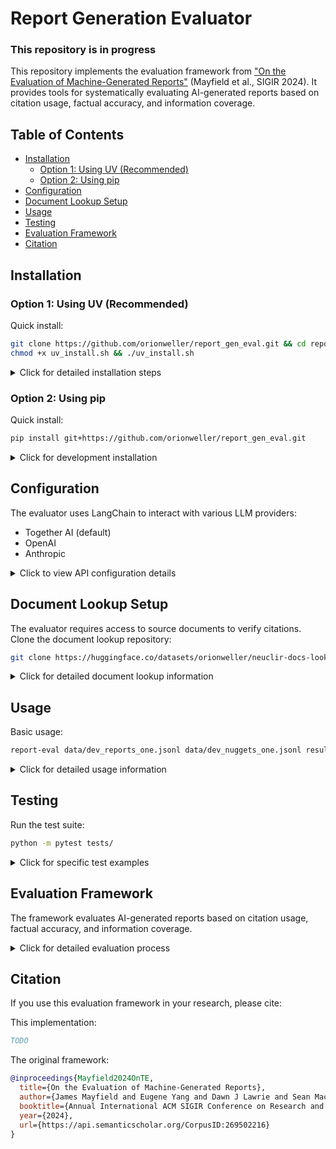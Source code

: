 # Report Generation Evaluator
### This repository is in progress

This repository implements the evaluation framework from ["On the Evaluation of Machine-Generated Reports"](https://arxiv.org/abs/2405.00982) (Mayfield et al., SIGIR 2024). It provides tools for systematically evaluating AI-generated reports based on citation usage, factual accuracy, and information coverage.

## Table of Contents
- [Installation](#installation)
  - [Option 1: Using UV (Recommended)](#option-1-using-uv-recommended)
  - [Option 2: Using pip](#option-2-using-pip)
- [Configuration](#configuration)
- [Document Lookup Setup](#document-lookup-setup)
- [Usage](#usage)
- [Testing](#testing)
- [Evaluation Framework](#evaluation-framework)
- [Citation](#citation)

## Installation

### Option 1: Using UV (Recommended)

Quick install:
```bash
git clone https://github.com/orionweller/report_gen_eval.git && cd report_gen_eval
chmod +x uv_install.sh && ./uv_install.sh
```

<details>
<summary>Click for detailed installation steps</summary>

1. Install UV (if not already installed):
```bash
curl -LsSf https://github.com/astral-sh/uv/releases/latest/download/uv-installer.sh | sh
```

2. Clone and set up the environment:
```bash
git clone https://github.com/orionweller/report_gen_eval.git
cd report_gen_eval
chmod +x uv_install.sh
./uv_install.sh
```

3. Activate the environment:
```bash
source env/bin/activate
```

4. Install in development mode:
```bash
uv pip install -e .
```
</details>

### Option 2: Using pip

Quick install:
```bash
pip install git+https://github.com/orionweller/report_gen_eval.git
```

<details>
<summary>Click for development installation</summary>

```bash
git clone https://github.com/orionweller/report_gen_eval.git
cd report_gen_eval
pip install -e .
```
</details>

## Configuration

The evaluator uses LangChain to interact with various LLM providers:
- Together AI (default)
- OpenAI
- Anthropic

<details>
<summary>Click to view API configuration details</summary>

Create a `.env` file with your API key(s):
```bash
TOGETHER_API_KEY=your_api_key_here
OPENAI_API_KEY=your_openai_key_here  # Optional
ANTHROPIC_API_KEY=your_anthropic_key_here  # Optional
```
</details>

## Document Lookup Setup

The evaluator requires access to source documents to verify citations. Clone the document lookup repository:
```bash
git clone https://huggingface.co/datasets/orionweller/neuclir-docs-lookup
```

<details>
<summary>Click for detailed document lookup information</summary>

### Available Collections
The document lookup system supports:
- `neuclir/1/zh` (Chinese documents)
- `neuclir/1/fa` (Farsi documents)
- `neuclir/1/ru` (Russian documents)

### Collection ID Mapping
Common variants are automatically handled:
- Chinese: `neuclir/1/zh` or `neuclir/1/zho`
- Farsi: `neuclir/1/fa` or `neuclir/1/fas`
- Russian: `neuclir/1/ru` or `neuclir/1/rus`

### Memory Usage
- Documents are loaded on first access
- Cache is shared across evaluations
- Cache persists until program exits
- Each collection typically requires 1-2GB of memory

Tips for memory management:
- Process reports in smaller batches
- Clear cache between large batches
- Monitor memory usage with `--verbose` flag
</details>

## Usage

Basic usage:
```bash
report-eval data/dev_reports_one.jsonl data/dev_nuggets_one.jsonl results/ --batch-size 1 --verbose
```

<details>
<summary>Click for detailed usage information</summary>

### Command Line Interface

With specific model provider:
```bash
report-eval tests/assets/example_input_one_only.jsonl tests/assets/example_nuggets.jsonl results/ -p openai -m gpt-4-0125-preview
```

### Input Format

The input JSONL file should contain report entries with this structure:
```json
{
  "request_id": "300",
  "run_id": "example-run",
  "collection_ids": ["collection1"],
  "sentences": [
    {
      "text": "Japan experienced a significant increase in suicide rates during the COVID-19 pandemic.",
      "citations": ["56b44b0f-fd8d-4d81-bae9-7f8d80e6b745"]
    }
  ]
}
```

The nuggets file should contain evaluation criteria in this format:
```json
{
  "query_id": "300",
  "test_collection": "rus_2024",
  "query_text": "Example query text for testing",
  "hash": 1111,
  "items": [
    {
      "query_id": "300",
      "info": {
        "importance": "vital",
        "used": false
      },
      "question_id": "300_test",
      "question_text": "How much did suicides rise by in 2020?",
      "gold_answers": ["3.7%"]
    }
  ]
}
```

### Python API

```python
from report_gen_eval import evaluate_report, ModelProvider

# Example report evaluation
sentences = [
    {
        "text": "Japan experienced a significant increase in suicide rates during the COVID-19 pandemic.",
        "citations": ["56b44b0f-fd8d-4d81-bae9-7f8d80e6b745"]
    }
]

report = {
    "request_id": "300",
    "run_id": "example-run",
    "collection_ids": ["collection1"],
    "sentences": sentences
}

results = evaluate_report(
    report,
    nuggets_file="tests/assets/example_nuggets.jsonl",
    provider=ModelProvider.TOGETHER,
    model_name="meta-llama/Llama-3.3-70B-Instruct-Turbo"
)
```
</details>

## Testing

Run the test suite:
```bash
python -m pytest tests/
```

<details>
<summary>Click for specific test examples</summary>

Run specific prompting tests:
```bash
python -m pytest tests/test_prompts.py -k test_check_relevance -v
python -m pytest tests/test_prompts.py -k test_requires_citation -v
python -m pytest tests/test_prompts.py -k test_nugget_agreement -v
python -m pytest tests/test_prompts.py -k test_check_negative -v
python -m pytest tests/test_prompts.py -k test_first_instance -v
```
</details>

## Evaluation Framework

The framework evaluates AI-generated reports based on citation usage, factual accuracy, and information coverage.

<details>
<summary>Click for detailed evaluation process</summary>

![Scoring Methodology](assets/scoring-numbered.png)

### For Sentences Without Citations:

1. If the sentence contains a negative statement ("X is not true"):
   - Reward (+1) if a nugget confirms this statement
   - Penalize (-1) if no nugget supports this claim
   
2. For statements requiring citations:
   - Penalize (-1) if it's the first occurrence of the claim
   - Ignore (0) if the claim was previously cited
   
3. For statements not requiring citations (e.g., introductory text):
   - Ignore (0)

### For Sentences With Citations:

1. Check if each cited document supports the claim:
   - Penalize (-1) if any document doesn't support the claim
   - Continue to step 2 if all documents support the claim

2. Check nugget matching:
   - Reward (+1) for each nugget the sentence correctly answers
   - Ignore (0) if no nuggets are matched

### Scoring Metrics

!(Proposed output format)[assets/output_format.png]

The framework calculates two primary metrics:

- **Recall** = (Number of unique nuggets correctly reported) / (Total number of nuggets)
- **Precision** = (Number of rewarded sentences) / (Total scored sentences)

Important Notes:
- A sentence can receive multiple rewards for matching multiple nuggets
- Each unique nugget counts only once for recall
- Ignored sentences (score=0) don't affect precision
- Any penalized sentence (-1) counts against precision
</details>

## Citation

If you use this evaluation framework in your research, please cite:

This implementation:
```bibtex
TODO
```

The original framework:
```bibtex
@inproceedings{Mayfield2024OnTE,
  title={On the Evaluation of Machine-Generated Reports},
  author={James Mayfield and Eugene Yang and Dawn J Lawrie and Sean MacAvaney and Paul McNamee and Douglas W. Oard and Luca Soldaini and Ian Soboroff and Orion Weller and Efsun Kayi and Kate Sanders and Marc Mason and Noah Hibbler},
  booktitle={Annual International ACM SIGIR Conference on Research and Development in Information Retrieval},
  year={2024},
  url={https://api.semanticscholar.org/CorpusID:269502216}
}
```

